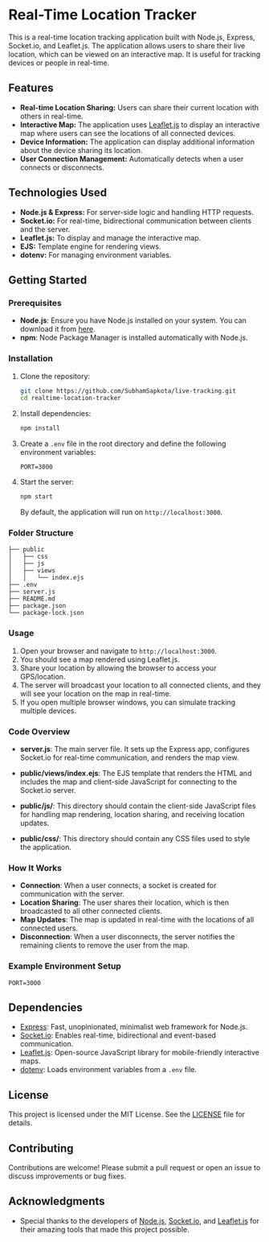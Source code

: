 # Real-Time Location Tracker

This is a real-time location tracking application built with Node.js, Express, Socket.io, and Leaflet.js. The application allows users to share their live location, which can be viewed on an interactive map. It is useful for tracking devices or people in real-time.

## Features

- **Real-time Location Sharing:** Users can share their current location with others in real-time.
- **Interactive Map:** The application uses [Leaflet.js](https://leafletjs.com/) to display an interactive map where users can see the locations of all connected devices.
- **Device Information:** The application can display additional information about the device sharing its location.
- **User Connection Management:** Automatically detects when a user connects or disconnects.

## Technologies Used

- **Node.js & Express:** For server-side logic and handling HTTP requests.
- **Socket.io:** For real-time, bidirectional communication between clients and the server.
- **Leaflet.js:** To display and manage the interactive map.
- **EJS:** Template engine for rendering views.
- **dotenv:** For managing environment variables.

## Getting Started

### Prerequisites

- **Node.js**: Ensure you have Node.js installed on your system. You can download it from [here](https://nodejs.org/).
- **npm**: Node Package Manager is installed automatically with Node.js.

### Installation

1. Clone the repository:

   ```bash
   git clone https://github.com/SubhamSapkota/live-tracking.git
   cd realtime-location-tracker
   ```

2. Install dependencies:

   ```bash
   npm install
   ```

3. Create a `.env` file in the root directory and define the following environment variables:

   ```plaintext
   PORT=3000
   ```

4. Start the server:

   ```bash
   npm start
   ```

   By default, the application will run on `http://localhost:3000`.

### Folder Structure

```plaintext
├── public
│   ├── css
│   ├── js
│   ├── views
│   │   └── index.ejs
├── .env
├── server.js
├── README.md
├── package.json
└── package-lock.json
```

### Usage

1. Open your browser and navigate to `http://localhost:3000`.
2. You should see a map rendered using Leaflet.js.
3. Share your location by allowing the browser to access your GPS/location.
4. The server will broadcast your location to all connected clients, and they will see your location on the map in real-time.
5. If you open multiple browser windows, you can simulate tracking multiple devices.

### Code Overview

- **server.js**: The main server file. It sets up the Express app, configures Socket.io for real-time communication, and renders the map view.
  
- **public/views/index.ejs**: The EJS template that renders the HTML and includes the map and client-side JavaScript for connecting to the Socket.io server.

- **public/js/**: This directory should contain the client-side JavaScript files for handling map rendering, location sharing, and receiving location updates.

- **public/css/**: This directory should contain any CSS files used to style the application.

### How It Works

- **Connection**: When a user connects, a socket is created for communication with the server.
- **Location Sharing**: The user shares their location, which is then broadcasted to all other connected clients.
- **Map Updates**: The map is updated in real-time with the locations of all connected users.
- **Disconnection**: When a user disconnects, the server notifies the remaining clients to remove the user from the map.

### Example Environment Setup

```plaintext
PORT=3000
```

## Dependencies

- [Express](https://expressjs.com/): Fast, unopinionated, minimalist web framework for Node.js.
- [Socket.io](https://socket.io/): Enables real-time, bidirectional and event-based communication.
- [Leaflet.js](https://leafletjs.com/): Open-source JavaScript library for mobile-friendly interactive maps.
- [dotenv](https://www.npmjs.com/package/dotenv): Loads environment variables from a `.env` file.

## License

This project is licensed under the MIT License. See the [LICENSE](LICENSE) file for details.

## Contributing

Contributions are welcome! Please submit a pull request or open an issue to discuss improvements or bug fixes.

## Acknowledgments

- Special thanks to the developers of [Node.js](https://nodejs.org/), [Socket.io](https://socket.io/), and [Leaflet.js](https://leafletjs.com/) for their amazing tools that made this project possible.
